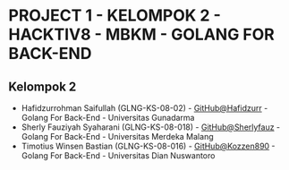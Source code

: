 # PROJECT 1 - KELOMPOK 2 - HACKTIV8 - MBKM - GOLANG FOR BACK-END

## Kelompok 2
* Hafidzurrohman Saifullah (GLNG-KS-08-02) - [GitHub@Hafidzurr](https://github.com/Hafidzurr) - Golang For Back-End - Universitas Gunadarma
* Sherly Fauziyah Syaharani (GLNG-KS-08-018) - [GitHub@Sherlyfauz](https://github.com/Sherlyfauz) - Golang For Back-End - Universitas Merdeka Malang 
* Timotius Winsen Bastian (GLNG-KS-08-016) - [GitHub@Kozzen890](https://github.com/Kozzen890) - Golang For Back-End - Universitas Dian Nuswantoro 

